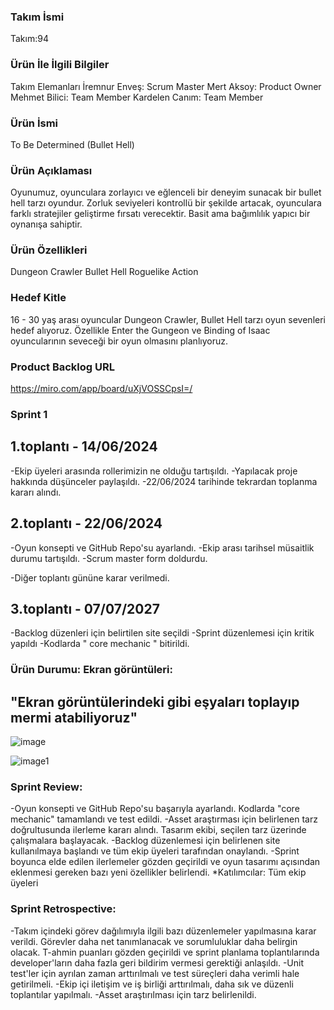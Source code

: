 ### Takım İsmi
Takım:94

### Ürün İle İlgili Bilgiler
Takım Elemanları
İremnur Enveş: Scrum Master
Mert Aksoy: Product Owner 
Mehmet Bilici: Team Member
Kardelen Canım: Team Member

### Ürün İsmi
To Be Determined (Bullet Hell)

### Ürün Açıklaması
Oyunumuz, oyunculara zorlayıcı ve eğlenceli bir deneyim sunacak bir bullet hell tarzı oyundur. Zorluk seviyeleri kontrollü bir şekilde artacak, oyunculara farklı stratejiler geliştirme fırsatı verecektir. Basit ama bağımlılık yapıcı bir oynanışa sahiptir.


### Ürün Özellikleri
Dungeon Crawler
Bullet Hell
Roguelike
Action


### Hedef Kitle

16 - 30 yaş arası oyuncular
Dungeon Crawler, Bullet Hell tarzı oyun sevenleri hedef alıyoruz. Özellikle Enter the Gungeon ve Binding of Isaac oyuncularının seveceği bir oyun olmasını planlıyoruz.



### Product Backlog URL
https://miro.com/app/board/uXjVOSSCpsI=/


### Sprint 1
## 1.toplantı - 14/06/2024

-Ekip üyeleri arasında rollerimizin ne olduğu tartışıldı.
-Yapılacak proje hakkında düşünceler paylaşıldı.
-22/06/2024 tarihinde tekrardan toplanma kararı alındı.

## 2.toplantı - 22/06/2024

-Oyun konsepti ve GitHub Repo'su ayarlandı.
-Ekip arası tarihsel müsaitlik durumu tartışıldı.
-Scrum master form doldurdu.

-Diğer toplantı gününe karar verilmedi.

## 3.toplantı - 07/07/2027

-Backlog düzenleri için belirtilen site seçildi
-Sprint düzenlemesi için kritik yapıldı
-Kodlarda " core mechanic " bitirildi.

### Ürün Durumu: Ekran görüntüleri:
## "Ekran görüntülerindeki gibi eşyaları toplayıp mermi atabiliyoruz"
![image](https://github.com/Fencer1919/BulletHell/assets/134067104/de538be5-be4a-4b43-bf1f-e7379fa30cab)

![image1](https://github.com/Fencer1919/BulletHell/assets/134067104/63bcb972-01de-4706-b77b-5bb99573e99a)

### Sprint Review:
-Oyun konsepti ve GitHub Repo'su başarıyla ayarlandı. Kodlarda "core mechanic" tamamlandı ve test edildi.
-Asset araştırması için belirlenen tarz doğrultusunda ilerleme kararı alındı. Tasarım ekibi, seçilen tarz üzerinde çalışmalara başlayacak.
-Backlog düzenlemesi için belirlenen site kullanılmaya başlandı ve tüm ekip üyeleri tarafından onaylandı.
-Sprint boyunca elde edilen ilerlemeler gözden geçirildi ve oyun tasarımı açısından eklenmesi gereken bazı yeni özellikler belirlendi.
*Katılımcılar: Tüm ekip üyeleri

### Sprint Retrospective:
-Takım içindeki görev dağılımıyla ilgili bazı düzenlemeler yapılmasına karar verildi. Görevler daha net tanımlanacak ve sorumluluklar daha belirgin olacak.
T-ahmin puanları gözden geçirildi ve sprint planlama toplantılarında developer'ların daha fazla geri bildirim vermesi gerektiği anlaşıldı.
-Unit test'ler için ayrılan zaman arttırılmalı ve test süreçleri daha verimli hale getirilmeli.
-Ekip içi iletişim ve iş birliği arttırılmalı, daha sık ve düzenli toplantılar yapılmalı.
-Asset araştırılması için tarz belirlenildi.




